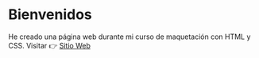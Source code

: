 <h1>Bienvenidos</h1>
He creado una página web durante mi curso de maquetación con HTML y CSS.
Visitar 👉 <a href="https://marquetacionweb-con-html-css.netlify.app/">Sitio Web</a>

